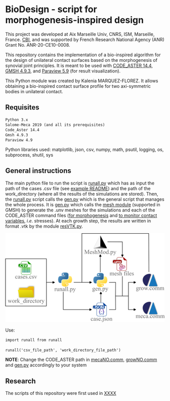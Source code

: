 # BioDesign - script for morphogenesis-inspired design

This project was developed at Aix Marseille Univ, CNRS, ISM, Marseille, France. [CBI](https://ism-cbi.duckdns.org/), and was supported by French Research National Agency (ANR) Grant No. ANR-20-CE10-0008.

This repository contains the implementation of a bio-inspired algorithm for the design of unilateral contact surfaces based on the morphogenesis of synovial joint principles. It is meant to be used with  [CODE_ASTER 14.4](https://code-aster.org/), [GMSH 4.9.3](https://gmsh.info/doc/texinfo/gmsh.html), and [Paraview 5.9](https://www.paraview.org/) (for result visualization).

This Python module was created by Kalenia MARQUEZ-FLOREZ. It allows obtaining a bio-inspired contact surface profile for two axi-symmetric bodies in unilateral contact.

## Requisites

    Python 3.x
    Salome-Meca 2019 (and all its prerequisites)
    Code_Aster 14.4 
    Gmsh 4.9.3
    Paraview 4.9

Python libraries used: matplotlib, json, csv, numpy, math, psutil, logging, os, subprocess, shutil, sys

## General instructions
The main python file to run the script is [runall.py](runall.py) which has as input the path of the cases .csv file (see [example README](/Docs/Example/README.md)) and the path of the work_directory (where all the results of the simulations are stored). Then, the [runall.py](runall.py) script calls the [gen.py](gen.py) which is the general script that manages the whole process. It is [gen.py](gen.py) which calls the [mesh module](Pyfile/MeshMod.py) (supported in GMSH) to generate the .unv meshes for the simulations and each of the CODE_ASTER command files ([for morphogenesis](GrowNO.comm) and [to monitor contact variables](mecaNO.comm), *i.e*. stresses). At each growth step, the results are written in format .vtk by the module [resVTK.py](Pyfile/resVTK.py).

![code structure](Docs/statics/flow.png)

Use:
    
    import runall from runall

    runall('csv_file_path', 'work_directory_file_path')

**NOTE**: Change the CODE_ASTER path in [mecaNO.comm](mecaNO.comm), [growNO.comm](growNO.comm) and [gen.py](gen.py) accordingly to your system

## Research
The scripts of this repository were first used in [XXXX](xxxx)
